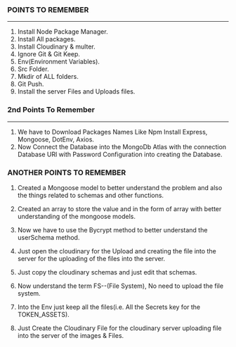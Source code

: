 ### POINTS TO REMEMBER ### 
---
 1. Install Node Package Manager.
 2. Install All packages.
 3. Install Cloudinary & multer.
 4. Ignore Git & Git Keep.
 5. Env(Environment Variables).
 6. Src Folder.
 7. Mkdir of ALL folders.
 8. Git Push.
 9. Install the server Files and Uploads files.

 ### 2nd Points To Remember ### 
 ---
 1. We have to Download Packages Names Like Npm Install Express, Mongoose, DotEnv, Axios.
 2. Now Connect the Database into the MongoDb Atlas with the connection Database URl with Password Configuration into creating the Database.

 ### ANOTHER POINTS TO REMEMBER ### 
 1. Created a Mongoose model to better understand the problem and also the things related to schemas and other functions.

 2. Created an array to store the value and in the form of array with better understanding of the mongoose models.

 3. Now we have to use the Bycrypt method to better understand the userSchema method.

 4. Just open the cloudinary for the Upload and creating the file into the server for the uploading of the files into the server.

 5. Just copy the cloudinary schemas and just edit that schemas.

 6. Now understand the term FS--(File System), No need to upload the file system.

 7. Into the Env just keep all the files(i.e. All the Secrets key for the TOKEN_ASSETS).

 8. Just Create the Cloudinary File for the cloudinary server uploading file into the server of the images & Files.


